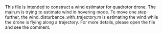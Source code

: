This file is intended to construct a wind estimator for quadrotor drone. 
The main.m is trying to estimate wind in hovering mode. 
To move one step further, the wind_disturbance_with_trajectory.m is estimating the wind while the drone is flying along a trajectory.
For more details, please open the file and see the comment. 
